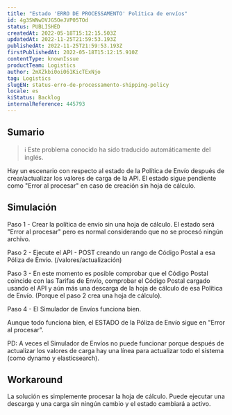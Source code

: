 ```yaml
---
title: "Estado 'ERRO DE PROCESSAMENTO' Política de envíos"
id: 4g3SWNwDVJG5OeJVP05TOd
status: PUBLISHED
createdAt: 2022-05-18T15:12:15.503Z
updatedAt: 2022-11-25T21:59:53.193Z
publishedAt: 2022-11-25T21:59:53.193Z
firstPublishedAt: 2022-05-18T15:12:15.910Z
contentType: knownIssue
productTeam: Logistics
author: 2mXZkbi0oi061KicTExNjo
tag: Logistics
slugEN: status-erro-de-processamento-shipping-policy
locale: es
kiStatus: Backlog
internalReference: 445793
---
```


## Sumario

>ℹ️ Este problema conocido ha sido traducido automáticamente del inglés.


Hay un escenario con respecto al estado de la Política de Envío después de crear/actualizar los valores de carga de la API. El estado sigue pendiente como "Error al procesar" en caso de creación sin hoja de cálculo.



## Simulación


Paso 1 - Crear la política de envío sin una hoja de cálculo. El estado será "Error al procesar" pero es normal considerando que no se procesó ningún archivo.

Paso 2 - Ejecute el API - POST creando un rango de Código Postal a esa Póliza de Envío. (/valores/actualización)

Paso 3 - En este momento es posible comprobar que el Código Postal coincide con las Tarifas de Envío, comprobar el Código Postal cargado usando el API y aún más una descarga de la hoja de cálculo de esa Política de Envío. (Porque el paso 2 crea una hoja de cálculo).

Paso 4 - El Simulador de Envíos funciona bien.

Aunque todo funciona bien, el ESTADO de la Póliza de Envío sigue en "Error al procesar".

PD: A veces el Simulador de Envíos no puede funcionar porque después de actualizar los valores de carga hay una línea para actualizar todo el sistema (como dynamo y elasticsearch).



## Workaround


La solución es simplemente procesar la hoja de cálculo. Puede ejecutar una descarga y una carga sin ningún cambio y el estado cambiará a activo.

